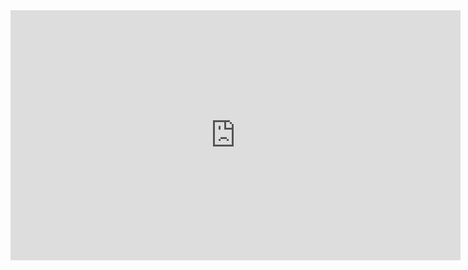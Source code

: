 <html>
 <body>
<iframe src="https://www.youtube.com/embed/XBsmOZvg-z8"
width="720" height="400" frameborder="0" allowfullscreen></iframe>
 </body>
</html>


